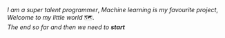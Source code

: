 
*I am a super talent programmer*,
*Machine learning is my favourite project*,   
*Welcome to my little world* 🗺️.  
_The end so far and then we need to **start**_

